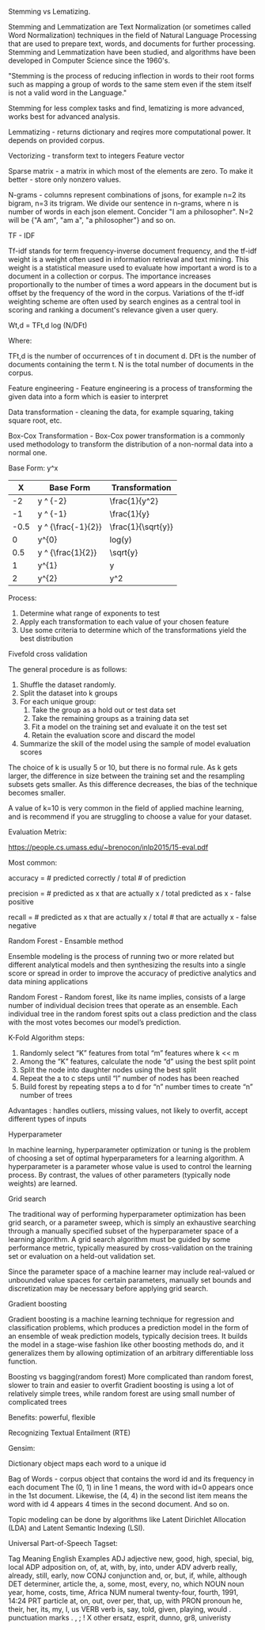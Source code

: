 Stemming vs Lematizing.

Stemming and Lemmatization are Text Normalization (or sometimes called Word Normalization) techniques in the field of Natural Language Processing
that are used to prepare text, words, and documents for further processing. 
Stemming and Lemmatization have been studied, and algorithms have been developed in Computer Science since the 1960's.

"Stemming is the process of reducing inflection in words to their root forms 
such as mapping a group of words to the same stem even if the stem itself is not a valid word in the Language."


Stemming for less complex tasks and find, lematizing is more advanced, works best for advanced analysis. 


Lemmatizing - returns dictionary and reqires more computational power. It depends on provided corpus.


Vectorizing - transform text to integers
Feature vector

Sparse matrix - a matrix in which most of the elements are zero.
To make it better - store only nonzero values.

N-grams - columns represent combinations of jsons, for example n=2 its bigram, n=3 its trigram.
We divide our sentence in n-grams, where n is number of words in each json element. Concider
"I am a philosopher". N=2 will be {"A am", "am a", "a philosopher"} and so on.

TF - IDF

Tf-idf stands for term frequency-inverse document frequency, and the tf-idf weight is a weight
often used in information retrieval and text mining. This weight is a statistical measure used to evaluate
how important a word is to a document in a collection or corpus. 
The importance increases proportionally to the number of times a word appears in the document 
but is offset by the frequency of the word in the corpus. 
Variations of the tf-idf weighting scheme are often used by search engines as a central tool
in scoring and ranking a document's relevance given a user query.

Wt,d = TFt,d log (N/DFt)

Where:

TFt,d is the number of occurrences of t in document d.
DFt is the number of documents containing the term t.
N is the total number of documents in the corpus.

Feature engineering - Feature engineering is a process of transforming the given data into a form which is easier to interpret

Data transformation - cleaning the data, for example squaring, taking square root, etc.

Box-Cox Transformation - Box-Cox power transformation is a commonly used methodology to transform the
distribution of a non-normal data into a normal one.

Base Form: y^x

| X    | Base Form           |           Transformation               |
|------|--------------------------|--------------------------|
| -2   |  y ^ {-2}            |  \frac{1}{y^2}       |
| -1   |  y ^ {-1}            |  \frac{1}{y}         |
| -0.5 |  y ^ {\frac{-1}{2}}  |  \frac{1}{\sqrt{y}}  |
| 0    |  y^{0}               |  log(y)              |
| 0.5  |  y ^ {\frac{1}{2}}   |  \sqrt{y}            |
| 1    |  y^{1}               |  y                   |
| 2    |  y^{2}               |  y^2                 |


Process:

1. Determine what range of exponents to test
2. Apply each transformation to each value of your chosen feature
3. Use some criteria to determine which of the transformations yield the best distribution

Fivefold cross validation

The general procedure is as follows:

1. Shuffle the dataset randomly.
2. Split the dataset into k groups
3. For each unique group:
	1. Take the group as a hold out or test data set
	2. Take the remaining groups as a training data set
	3. Fit a model on the training set and evaluate it on the test set
	4. Retain the evaluation score and discard the model
4. Summarize the skill of the model using the sample of model evaluation scores

The choice of k is usually 5 or 10, but there is no formal rule. 
As k gets larger, the difference in size between the training set and the resampling subsets gets smaller. 
As this difference decreases, the bias of the technique becomes smaller.

A value of k=10 is very common in the field of applied machine learning, 
and is recommend if you are struggling to choose a value for your dataset.

Evaluation Metrix:

https://people.cs.umass.edu/~brenocon/inlp2015/15-eval.pdf

Most common:

accuracy = # predicted correctly / total # of prediction

precision = # predicted as x that are actually x / total predicted as x -  false positive

recall = # predicted as x that are actually x / total # that are actually x - false negative

Random Forest - Ensamble method

Ensemble modeling is the process of running two or more related but different analytical models
and then synthesizing the results into a single score or spread
in order to improve the accuracy of predictive analytics and data mining applications

Random Forest - Random forest, like its name implies, consists of a large number of individual decision trees
that operate as an ensemble. Each individual tree in the random forest spits out a class prediction
and the class with the most votes becomes our model’s prediction.

K-Fold
Algorithm steps:

1. Randomly select “K” features from total “m” features where k << m
2. Among the “K” features, calculate the node “d” using the best split point
3. Split the node into daughter nodes using the best split
4. Repeat the a to c steps until “l” number of nodes has been reached
5. Build forest by repeating steps a to d for “n” number times to create “n” number of trees

Advantages :
handles outliers, missing values, not likely to overfit, accept different types of inputs

Hyperparameter

In machine learning, hyperparameter optimization or tuning is the problem of choosing a set of optimal hyperparameters for a learning algorithm. 
A hyperparameter is a parameter whose value is used to control the learning process. 
By contrast, the values of other parameters (typically node weights) are learned.

Grid search

The traditional way of performing hyperparameter optimization has been grid search, or a parameter sweep,
which is simply an exhaustive searching through a manually specified subset of the hyperparameter space of a learning algorithm.
A grid search algorithm must be guided by some performance metric, 
typically measured by cross-validation on the training set or evaluation on a held-out validation set.

Since the parameter space of a machine learner may include real-valued or unbounded value spaces for certain parameters, 
manually set bounds and discretization may be necessary before applying grid search.

Gradient boosting

Gradient boosting is a machine learning technique for regression and classification problems, 
which produces a prediction model in the form of an ensemble of weak prediction models, typically decision trees. 
It builds the model in a stage-wise fashion like other boosting methods do, 
and it generalizes them by allowing optimization of an arbitrary differentiable loss function.

Boosting vs bagging(random forest)
More complicated than random forest, slower to train and easier to overfit
Gradient boosting is using a lot of relatively simple trees, while random forest are using small number of complicated trees


Benefits:
powerful, flexible

Recognizing Textual Entailment (RTE)

Gensim:

Dictionary object maps each word to a unique id

Bag of Words - corpus object that contains the word id and its frequency in each document
The (0, 1) in line 1 means, the word with id=0 appears once in the 1st document.
Likewise, the (4, 4) in the second list item means the word with id 4 appears 4 times in the second document. And so on.

Topic modeling can be done by algorithms like Latent Dirichlet Allocation (LDA) and Latent Semantic Indexing (LSI).

Universal Part-of-Speech Tagset:


Tag		Meaning					English Examples
ADJ		adjective			new, good, high, special, big, local
ADP		adposition			on, of, at, with, by, into, under
ADV		adverb				really, already, still, early, now
CONJ	conjunction			and, or, but, if, while, although
DET		determiner, article	the, a, some, most, every, no, which
NOUN	noun				year, home, costs, time, Africa
NUM		numeral				twenty-four, fourth, 1991, 14:24
PRT		particle			at, on, out, over per, that, up, with
PRON	pronoun				he, their, her, its, my, I, us
VERB	verb				is, say, told, given, playing, would
.		punctuation marks	. , ; !
X		other				ersatz, esprit, dunno, gr8, univeristy

